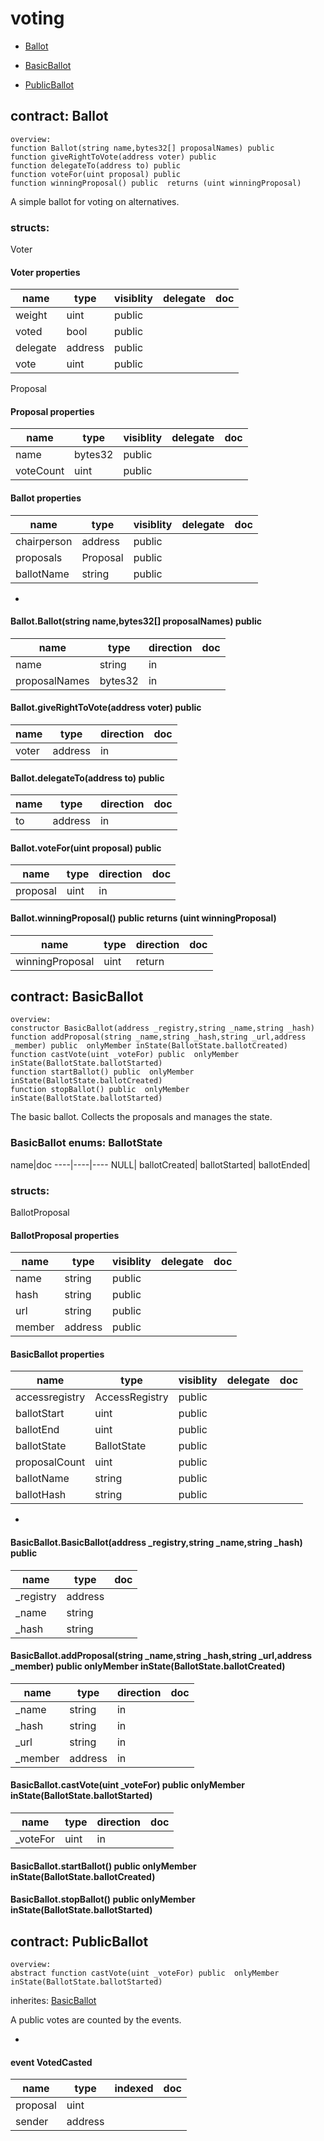 # voting


* [Ballot](#contract-ballot)

* [BasicBallot](#contract-basicballot)

* [PublicBallot](#contract-publicballot)


## contract: Ballot

    overview:
	function Ballot(string name,bytes32[] proposalNames) public  
	function giveRightToVote(address voter) public  
	function delegateTo(address to) public  
	function voteFor(uint proposal) public  
	function winningProposal() public  returns (uint winningProposal)



A simple ballot for voting on alternatives.



### structs:

Voter


#### Voter properties

name|type|visiblity|delegate|doc
----|----|----|----|----
weight|uint|public||
voted|bool|public||
delegate|address|public||
vote|uint|public||


Proposal


#### Proposal properties

name|type|visiblity|delegate|doc
----|----|----|----|----
name|bytes32|public||
voteCount|uint|public||



#### Ballot properties

name|type|visiblity|delegate|doc
----|----|----|----|----
chairperson|address|public||
proposals|Proposal|public||
ballotName|string|public||
-

#### Ballot.Ballot(string name,bytes32[] proposalNames) public  


name|type|direction|doc
----|----|----|----
name|string|in|
proposalNames|bytes32|in|

#### Ballot.giveRightToVote(address voter) public  


name|type|direction|doc
----|----|----|----
voter|address|in|

#### Ballot.delegateTo(address to) public  


name|type|direction|doc
----|----|----|----
to|address|in|

#### Ballot.voteFor(uint proposal) public  


name|type|direction|doc
----|----|----|----
proposal|uint|in|

#### Ballot.winningProposal() public  returns (uint winningProposal)


name|type|direction|doc
----|----|----|----
winningProposal|uint|return|


## contract: BasicBallot

    overview:
	constructor BasicBallot(address _registry,string _name,string _hash)
	function addProposal(string _name,string _hash,string _url,address _member) public  onlyMember inState(BallotState.ballotCreated) 
	function castVote(uint _voteFor) public  onlyMember inState(BallotState.ballotStarted) 
	function startBallot() public  onlyMember inState(BallotState.ballotCreated) 
	function stopBallot() public  onlyMember inState(BallotState.ballotStarted) 



The basic ballot.
Collects the proposals and manages the state.


### BasicBallot enums: BallotState


name|doc
----|----|----
NULL|
ballotCreated|
ballotStarted|
ballotEnded|

### structs:

BallotProposal


#### BallotProposal properties

name|type|visiblity|delegate|doc
----|----|----|----|----
name|string|public||
hash|string|public||
url|string|public||
member|address|public||



#### BasicBallot properties

name|type|visiblity|delegate|doc
----|----|----|----|----
accessregistry|AccessRegistry|public||
ballotStart|uint|public||
ballotEnd|uint|public||
ballotState|BallotState|public||
proposalCount|uint|public||
ballotName|string|public||
ballotHash|string|public||
-

#### BasicBallot.BasicBallot(address _registry,string _name,string _hash) public  


name|type|doc
----|----|----
_registry|address|
_name|string|
_hash|string|

#### BasicBallot.addProposal(string _name,string _hash,string _url,address _member) public  onlyMember inState(BallotState.ballotCreated) 


name|type|direction|doc
----|----|----|----
_name|string|in|
_hash|string|in|
_url|string|in|
_member|address|in|

#### BasicBallot.castVote(uint _voteFor) public  onlyMember inState(BallotState.ballotStarted) 


name|type|direction|doc
----|----|----|----
_voteFor|uint|in|

#### BasicBallot.startBallot() public  onlyMember inState(BallotState.ballotCreated) 



#### BasicBallot.stopBallot() public  onlyMember inState(BallotState.ballotStarted) 




## contract: PublicBallot

    overview:
	abstract function castVote(uint _voteFor) public  onlyMember inState(BallotState.ballotStarted) 

inherites: [BasicBallot](#contract-basicballot)


A public votes are counted by the events.



-

#### event VotedCasted


name|type|indexed|doc
----|----|----|----
proposal|uint||
sender|address||


